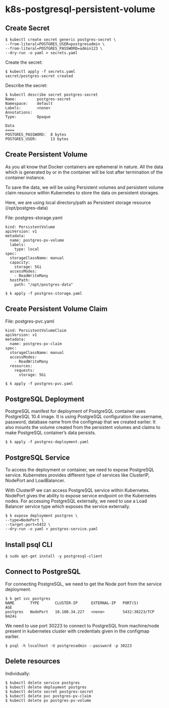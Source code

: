 # k8s-postgresql-persistent-volume

## Create Secret

```shell
$ kubectl create secret generic postgres-secret \
--from-literal=POSTGRES_USER=postgresadmin \
--from-literal=POSTGRES_PASSWORD=admin123 \
--dry-run -o yaml > secrets.yaml
 ```

Create the secret:

 ```shell
$ kubectl apply -f secrets.yaml
secret/postgres-secret created
```

Describe the secret:

```shell
$ kubectl describe secret postgres-secret
Name:         postgres-secret
Namespace:    default
Labels:       <none>
Annotations:
Type:         Opaque

Data
====
POSTGRES_PASSWORD:  8 bytes
POSTGRES_USER:      13 bytes
```

## Create Persistent Volume

As you all know that Docker containers are ephemeral in nature. All the data which is generated by or in the container will be lost after termination of the container instance.

To save the data, we will be using Persistent volumes and persistent volume claim resource within Kubernetes to store the data on persistent storages.

Here, we are using local directory/path as Persistent storage resource (/opt/postgres-data)

File: postgres-storage.yaml

```
kind: PersistentVolume
apiVersion: v1
metadata:
  name: postgres-pv-volume
  labels:
    type: local
spec:
  storageClassName: manual
  capacity:
    storage: 5Gi
  accessModes:
    - ReadWriteMany
  hostPath:
    path: "/opt/postgres-data"
```

```
$ k apply -f postgres-storage.yaml
```

## Create Persistent Volume Claim

File: postgres-pvc.yaml
```
kind: PersistentVolumeClaim
apiVersion: v1
metadata:
  name: postgres-pv-claim
spec:
  storageClassName: manual
  accessModes:
    - ReadWriteMany
  resources:
    requests:
      storage: 5Gi
```

```
$ k apply -f postgres-pvc.yaml
```      

## PostgreSQL Deployment

PostgreSQL manifest for deployment of PostgreSQL container uses PostgreSQL 10.4 image. It is using PostgreSQL configuration like username, password, database name from the configmap that we created earlier. It also mounts the volume created from the persistent volumes and claims to make PostgreSQL container’s data persists.

```
$ k apply -f postgres-deployment.yaml
```      

## PostgreSQL Service

To access the deployment or container, we need to expose PostgreSQL service. Kubernetes provides different type of services like ClusterIP, NodePort and LoadBalancer.

With ClusterIP we can access PostgreSQL service within Kubernetes. NodePort gives the ability to expose service endpoint on the Kubernetes nodes. For accessing PostgreSQL externally, we need to use a Load Balancer service type which exposes the service externally.

```
$ k expose deployment postgres \
--type=NodePort \
--target-port=5432 \
--dry-run -o yaml > postgres-service.yaml
```

## Install psql CLI

```
$ sudo apt-get install -y postgresql-client
```

## Connect to PostgreSQL

For connecting PostgreSQL, we need to get the Node port from the service deployment.

```
$ k get svc postgres
NAME       TYPE       CLUSTER-IP      EXTERNAL-IP   PORT(S)          AGE
postgres   NodePort   10.100.34.227   <none>        5432:30223/TCP   6m24s
```

We need to use port 30223 to connect to PostgreSQL from machine/node present in kubernetes cluster with credentials given in the configmap earlier.

```
$ psql -h localhost -U postgresadmin --password -p 30223
```

## Delete resources

Individually:

```
$ kubectl delete service postgres 
$ kubectl delete deployment postgres
$ kubectl delete secret postgres-secret
$ kubectl delete pvc postgres-pv-claim
$ kubectl delete pv postgres-pv-volume
```
